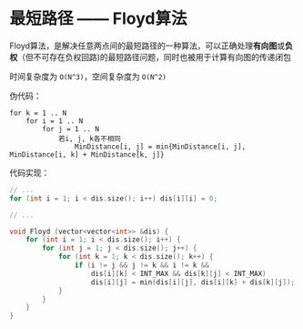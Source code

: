 # 最短路径 —— Floyd算法

Floyd算法，是解决任意两点间的最短路径的一种算法，可以正确处理**有向图**或**负权**（但不可存在负权回路)的最短路径问题，同时也被用于计算有向图的传递闭包

时间复杂度为 `O(N^3)`，空间复杂度为 `O(N^2)`

伪代码：

```
for k = 1 .. N
    for i = 1 .. N
        for j = 1 .. N
            若i, j, k各不相同
                MinDistance[i, j] = min{MinDistance[i, j], MinDistance[i, k] + MinDistance[k, j]}
```

代码实现：

```c
// ...
for (int i = 1; i < dis.size(); i++) dis[i][i] = 0;

// ...

void Floyd (vector<vector<int>> &dis) {
    for (int i = 1; i < dis.size(); i++) {
        for (int j = 1; j < dis.size(); j++) {
            for (int k = 1; k < dis.size(); k++) {
                if (i != j && j != k && i != k &&
                    dis[i][k] < INT_MAX && dis[k][j] < INT_MAX)
                    dis[i][j] = min(dis[i][j], dis[i][k] + dis[k][j]);
            }
        }
    }
}
```